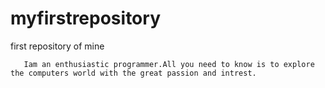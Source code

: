 # myfirstrepository
first repository of mine
       
       Iam an enthusiastic programmer.All you need to know is to explore the computers world with the great passion and intrest.
